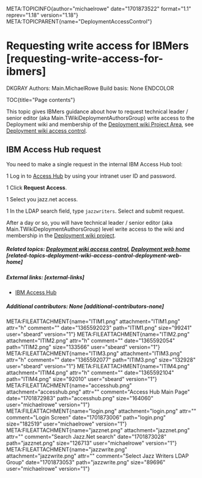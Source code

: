 META:TOPICINFO{author="michaelrowe" date="1701873522" format="1.1"
reprev="1.18" version="1.18"}
META:TOPICPARENT{name="DeploymentAccessControl"}

# Requesting write access for IBMers [requesting-write-access-for-ibmers]

DKGRAY Authors: Main.MichaelRowe Build basis: None ENDCOLOR

TOC{title="Page contents"}

This topic gives IBMers guidance about how to request technical leader /
senior editor (aka Main.TWikiDeploymentAuthorsGroup) write access to the
Deployment wiki and membership of the [Deployment wiki Project
Area](https://jazz.net/jazz02/web/projects/Deployment20Wiki#action=com.ibm.team.dashboard.viewDashboard),
see [Deployment wiki access control](DeploymentAccessControl).

## IBM Access Hub request

You need to make a single request in the internal IBM Access Hub tool:

1 Log in to [Access
Hub](https://ibm-support.saviyntcloud.com/ECMv6/request/requestHome) by
using your intranet user ID and password.

1 Click **Request Access**.

1 Select you jazz.net access.

1 In the LDAP search field, type `jazzwriters`. Select and submit
request.

After a day or so, you will have technical leader / senior editor (aka
Main.TWikiDeploymentAuthorsGroup) level write access to the wiki and
membership in the [Deployment wiki
project](https://jazz.net/jazz02/web/projects/Deployment20Wiki#action=com.ibm.team.dashboard.viewDashboard).

##### Related topics: [Deployment wiki access control](DeploymentAccessControl), [Deployment web home](DeploymentWebHome) [related-topics-deployment-wiki-access-control-deployment-web-home]

##### External links: [external-links]

-   [IBM Access
    Hub](https://ibm-support.saviyntcloud.com/ECMv6/request/requestHome)

##### Additional contributors: None [additional-contributors-none]

META:FILEATTACHMENT{name="ITIM1.png" attachment="ITIM1.png" attr="h"
comment="" date="1365592023" path="ITIM1.png" size="99241" user="sbeard"
version="1"} META:FILEATTACHMENT{name="ITIM2.png" attachment="ITIM2.png"
attr="h" comment="" date="1365592054" path="ITIM2.png" size="133566"
user="sbeard" version="1"} META:FILEATTACHMENT{name="ITIM3.png"
attachment="ITIM3.png" attr="h" comment="" date="1365592077"
path="ITIM3.png" size="132928" user="sbeard" version="1"}
META:FILEATTACHMENT{name="ITIM4.png" attachment="ITIM4.png" attr="h"
comment="" date="1365592104" path="ITIM4.png" size="92010" user="sbeard"
version="1"} META:FILEATTACHMENT{name="accesshub.png"
attachment="accesshub.png" attr="" comment="Access Hub Main Page"
date="1701872983" path="accesshub.png" size="164060" user="michaelrowe"
version="1"} META:FILEATTACHMENT{name="login.png" attachment="login.png"
attr="" comment="Login Screen" date="1701873006" path="login.png"
size="182519" user="michaelrowe" version="1"}
META:FILEATTACHMENT{name="jazznet.png" attachment="jazznet.png" attr=""
comment="Search Jazz.Net search" date="1701873028" path="jazznet.png"
size="126713" user="michaelrowe" version="1"}
META:FILEATTACHMENT{name="jazzwrite.png" attachment="jazzwrite.png"
attr="" comment="Select Jazz Writers LDAP Group" date="1701873053"
path="jazzwrite.png" size="89696" user="michaelrowe" version="1"}
